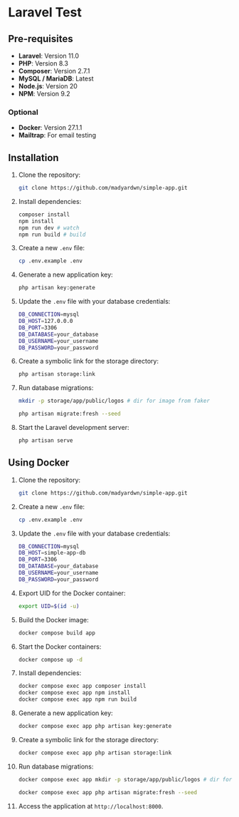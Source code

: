 # Laravel Test

## Pre-requisites

-   **Laravel**: Version 11.0
-   **PHP**: Version 8.3
-   **Composer**: Version 2.7.1
-   **MySQL / MariaDB**: Latest
-   **Node.js**: Version 20
-   **NPM**: Version 9.2

### Optional

-   **Docker**: Version 27.1.1
-   **Mailtrap**: For email testing

## Installation

1. Clone the repository:

    ```bash
    git clone https://github.com/madyardwn/simple-app.git
    ```

2. Install dependencies:

    ```bash
    composer install
    npm install
    npm run dev # watch
    npm run build # build
    ```

3. Create a new `.env` file:

    ```bash
    cp .env.example .env
    ```

4. Generate a new application key:

    ```bash
    php artisan key:generate
    ```

5. Update the `.env` file with your database credentials:

    ```bash
    DB_CONNECTION=mysql
    DB_HOST=127.0.0.0
    DB_PORT=3306
    DB_DATABASE=your_database
    DB_USERNAME=your_username
    DB_PASSWORD=your_password
    ```

6. Create a symbolic link for the storage directory:

    ```bash
    php artisan storage:link
    ```

7. Run database migrations:

    ```bash
    mkdir -p storage/app/public/logos # dir for image from faker
    ```

    ```bash
    php artisan migrate:fresh --seed
    ```

8. Start the Laravel development server:

    ```bash
    php artisan serve
    ```

## Using Docker

1. Clone the repository:

    ```bash
    git clone https://github.com/madyardwn/simple-app.git
    ```

2. Create a new `.env` file:

    ```bash
    cp .env.example .env
    ```

3. Update the `.env` file with your database credentials:

    ```bash
    DB_CONNECTION=mysql
    DB_HOST=simple-app-db
    DB_PORT=3306
    DB_DATABASE=your_database
    DB_USERNAME=your_username
    DB_PASSWORD=your_password
    ```

4. Export UID for the Docker container:

    ```bash
    export UID=$(id -u)
    ```

5. Build the Docker image:

    ```bash
    docker compose build app
    ```

6. Start the Docker containers:

    ```bash
    docker compose up -d
    ```

7. Install dependencies:

    ```bash
    docker compose exec app composer install
    docker compose exec app npm install
    docker compose exec app npm run build
    ```

8. Generate a new application key:

    ```bash
    docker compose exec app php artisan key:generate
    ```

9. Create a symbolic link for the storage directory:

    ```bash
    docker compose exec app php artisan storage:link
    ```

10. Run database migrations:

    ```bash
    docker compose exec app mkdir -p storage/app/public/logos # dir for image from faker
    ```

    ```bash
    docker compose exec app php artisan migrate:fresh --seed
    ```

11. Access the application at `http://localhost:8000`.
